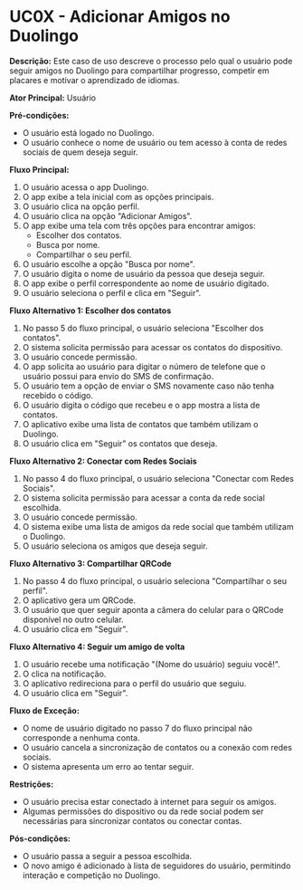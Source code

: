 # UC0X - Adicionar Amigos no Duolingo

**Descrição:** Este caso de uso descreve o processo pelo qual o usuário pode seguir amigos no Duolingo para compartilhar progresso, competir em placares e motivar o aprendizado de idiomas.

**Ator Principal:** Usuário

**Pré-condições:**

- O usuário está logado no Duolingo.
- O usuário conhece o nome de usuário ou tem acesso à conta de redes sociais de quem deseja seguir.

**Fluxo Principal:**

1. O usuário acessa o app Duolingo.
2. O app exibe a tela inicial com as opções principais.
3. O usuário clica na opção perfil.
4. O usuário clica na opção "Adicionar Amigos".
5. O app exibe uma tela com três opções para encontrar amigos:
    - Escolher dos contatos.
    - Busca por nome.
    - Compartilhar o seu perfil.
6. O usuário escolhe a opção "Busca por nome".
7. O usuário digita o nome de usuário da pessoa que deseja seguir.
8. O app exibe o perfil correspondente ao nome de usuário digitado.
9. O usuário seleciona o perfil e clica em "Seguir".

**Fluxo Alternativo 1: Escolher dos contatos**

1. No passo 5 do fluxo principal, o usuário seleciona "Escolher dos contatos".
2. O sistema solicita permissão para acessar os contatos do dispositivo.
3. O usuário concede permissão.
4. O app solicita ao usuário para digitar o número de telefone que o usuário possui para envio do SMS de confirmação.
5. O usuário tem a opção de enviar o SMS novamente caso não tenha recebido o código.
6. O usuário digita o código que recebeu e o app mostra a lista de contatos.
7. O aplicativo exibe uma lista de contatos que também utilizam o Duolingo.
8. O usuário clica em "Seguir" os contatos que deseja.

**Fluxo Alternativo 2: Conectar com Redes Sociais**

1. No passo 4 do fluxo principal, o usuário seleciona "Conectar com Redes Sociais".
2. O sistema solicita permissão para acessar a conta da rede social escolhida.
3. O usuário concede permissão.
4. O sistema exibe uma lista de amigos da rede social que também utilizam o Duolingo.
5. O usuário seleciona os amigos que deseja seguir.

**Fluxo Alternativo 3: Compartilhar QRCode**

1. No passo 4 do fluxo principal, o usuário seleciona "Compartilhar o seu perfil".
2. O aplicativo gera um QRCode.
3. O usuário que quer seguir aponta a câmera do celular para o QRCode disponível no outro celular.
4. O usuário clica em "Seguir".

**Fluxo Alternativo 4: Seguir um amigo de volta**

1. O usuário recebe uma notificação "(Nome do usuário) seguiu você!".
2. O clica na notificação.
3. O aplicativo redireciona para o perfil do usuário que seguiu.
4. O usuário clica em "Seguir".

**Fluxo de Exceção:**

- O nome de usuário digitado no passo 7 do fluxo principal não corresponde a nenhuma conta.
- O usuário cancela a sincronização de contatos ou a conexão com redes sociais.
- O sistema apresenta um erro ao tentar seguir.

**Restrições:**

- O usuário precisa estar conectado à internet para seguir os amigos.
- Algumas permissões do dispositivo ou da rede social podem ser necessárias para sincronizar contatos ou conectar contas.

**Pós-condições:**

- O usuário passa a seguir a pessoa escolhida.
- O novo amigo é adicionado à lista de seguidores do usuário, permitindo interação e competição no Duolingo.
